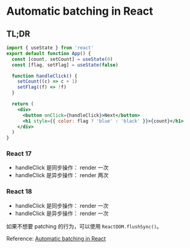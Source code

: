 # Automatic batching in React

## TL;DR

```jsx live
import { useState } from 'react'
export default function App() {
  const [count, setCount] = useState(0)
  const [flag, setFlag] = useState(false)

  function handleClick() {
    setCount((c) => c + 1)
    setFlag((f) => !f)
  }

  return (
    <div>
      <button onClick={handleClick}>Next</button>
      <h1 style={{ color: flag ? 'blue' : 'black' }}>{count}</h1>
    </div>
  )
}
```

### React 17

- handleClick 是同步操作： render 一次
- handleClick 是异步操作： render 两次

### React 18

- handleClick 是同步操作： render 一次
- handleClick 是异步操作： render 一次

如果不想要 patching 的行为，可以使用 `ReactDOM.flushSync()`。

Reference: [Automatic batching in React](https://github.com/reactwg/react-18/discussions/21)
